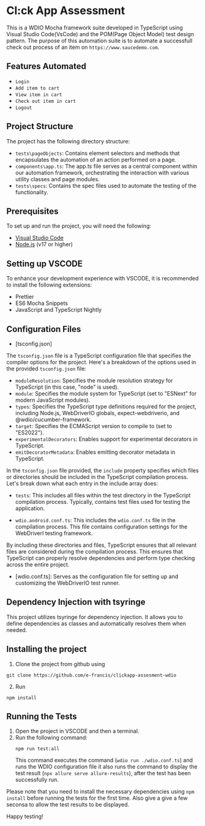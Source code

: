 # Cl:ck App Assessment

This is a WDIO Mocha framework suite developed in TypeScript using Visual Studio Code(VsCode) and the POM(Page Object Model) test design pattern. The purpose of this automation suite is to automate a successfull check out process of an item on `https://www.saucedemo.com`.

## Features Automated

- `Login`
- `Add item to cart`
- `View item in cart`
- `Check out item in cart`
- `Logout`

## Project Structure

The project has the following directory structure:

- `tests\pageObjects`: Contains element selectors and methods that encapsulates the automation of an action performed on a page.
- `components\app.ts`: The app.ts file serves as a central component within our automation framework, orchestrating the interaction with various utility classes and page modules.
- `tests\specs`: Contains the spec files used to automate the testing of the functionality.

## Prerequisites

To set up and run the project, you will need the following:

- [Visual Studio Code](https://code.visualstudio.com/download)
- [Node.js](https://nodejs.org/en/) (v17 or higher)

## Setting up VSCODE

To enhance your development experience with VSCODE, it is recommended to install the following extensions:

- Prettier
- ES6 Mocha Snippets
- JavaScript and TypeScript Nightly

## Configuration Files

- [tsconfig.json]

The `tsconfig.json` file is a TypeScript configuration file that specifies the compiler options for the project. Here's a breakdown of the options used in the provided `tsconfig.json` file:

- `moduleResolution`: Specifies the module resolution strategy for TypeScript (in this case, "node" is used).
- `module`: Specifies the module system for TypeScript (set to "ESNext" for modern JavaScript modules).
- `types`: Specifies the TypeScript type definitions required for the project, including Node.js, WebDriverIO globals, expect-webdriverio, and @wdio/cucumber-framework.
- `target`: Specifies the ECMAScript version to compile to (set to "ES2022").
- `experimentalDecorators`: Enables support for experimental decorators in TypeScript.
- `emitDecoratorMetadata`: Enables emitting decorator metadata in TypeScript.

In the `tsconfig.json` file provided, the `include` property specifies which files or directories should be included in the TypeScript compilation process. Let's break down what each entry in the include array does:

- `tests`: This includes all files within the test directory in the TypeScript compilation process. Typically, contains test files used for testing the application.

- `wdio.android.conf.ts`: This includes the `wdio.conf.ts` file in the compilation process. This file contains configuration settings for the WebDriverI testing framework.

By including these directories and files, TypeScript ensures that all relevant files are considered during the compilation process. This ensures that TypeScript can properly resolve dependencies and perform type checking across the entire project.

- [wdio.conf.ts]: Serves as the configuration file for setting up and customizing the WebDriverIO test runner.

## Dependency Injection with tsyringe

This project utilizes tsyringe for dependency injection. It allows you to define dependencies as classes and automatically resolves them when needed.

## Installing the project

1. Clone the project from github using 
```
git clone https://github.com/e-francis/clickapp-assesment-wdio

```
2. Run 
```
npm install
```

## Running the Tests

1. Open the project in VSCODE and then a terminal.
2. Run the following command:
   ```
   npm run test:all
   ```
   This command executes the command (`wdio run ./wdio.conf.ts`) and runs the WDIO configuration file it also runs the command to display the test result (`npx allure serve allure-results`), after the test has been successfully run.

Please note that you need to install the necessary dependencies using `npm install` before running the tests for the first time. Also give a give a few seconsa to allow the test results to be displayed.

Happy testing!
